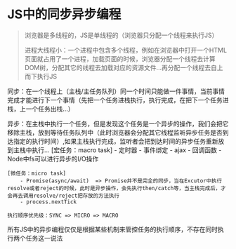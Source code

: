 # JS中的同步异步编程
> 浏览器是多线程的，JS是单线程的（浏览器只分配一个线程来执行JS）
>
> 进程大线程小：一个进程中包含多个线程，例如在浏览器中打开一个HTML页面就占用了一个进程，加载页面的时候，浏览器分配一个线程去计算DOM树，分配其它的线程去加载对应的资源文件...再分配一个线程去自上而下执行JS

  同步：在一个线程上（主栈/主任务队列）同一个时间只能做一件事情，当前事情完成才能进行下一个事情（先把一个任务进栈执行，执行完成，在把下一个任务进栈，上一个任务出栈...）

  异步：在主栈中执行一个任务，但是发现这个任务是一个异步的操作，我们会把它移除主栈，放到等待任务队列中（此时浏览器会分配其它线程监听异步任务是否到达指定的执行时间）,如果主栈执行完成，监听者会把到达时间的异步任务重新放到主栈中执行...
    [宏任务：macro task]
        - 定时器
        - 事件绑定
        - ajax
        - 回调函数
        - Node中fs可以进行异步的I/O操作

    [微任务：micro task]
        - Promise(async/await)  => Promise并不是完全的同步，当在Excutor中执行resolve或者reject的时候，此时是异步操作，会先执行then/catch等，当主栈完成后，才会再去调用resolve/reject把存放的方法执行
        - process.nextTick

    执行顺序优先级：SYNC => MICRO => MACRO

  所有JS中的异步编程仅仅是根据某些机制来管控任务的执行顺序，不存在同时执行两个任务这一说法